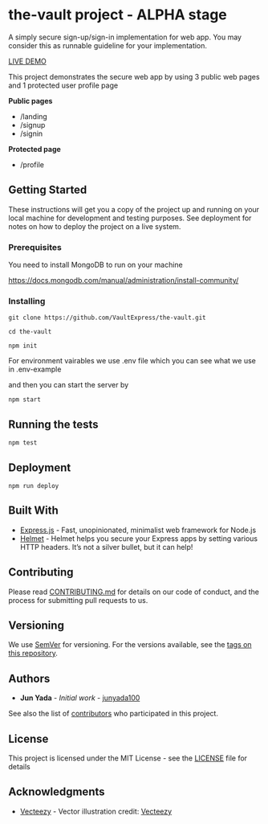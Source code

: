 # the-vault project - ALPHA stage

A simply secure sign-up/sign-in implementation for web app. You may consider this as runnable guideline for your implementation.

[LIVE DEMO](https://peaceful-peak-41153.herokuapp.com/)

This project demonstrates the secure web app by using 3 public web pages and 1 protected user profile page

**Public pages**
* /landing
* /signup
* /signin

**Protected page**
* /profile

## Getting Started

These instructions will get you a copy of the project up and running on your local machine for development and testing purposes. See deployment for notes on how to deploy the project on a live system.

### Prerequisites

You need to install MongoDB to run on your machine

https://docs.mongodb.com/manual/administration/install-community/

### Installing

```
git clone https://github.com/VaultExpress/the-vault.git

cd the-vault

npm init
```

For environment vairables we use .env file which you can see what we use in .env-example

and then you can start the server by

```
npm start
```

## Running the tests

```
npm test
```

## Deployment

```
npm run deploy
```

## Built With

* [Express.js](https://expressjs.com/) - Fast, unopinionated, minimalist web framework for Node.js
* [Helmet](https://helmetjs.github.io/) - Helmet helps you secure your Express apps by setting various HTTP headers. It’s not a silver bullet, but it can help!

## Contributing

Please read [CONTRIBUTING.md](CONTRIBUTING.md) for details on our code of conduct, and the process for submitting pull requests to us.

## Versioning

We use [SemVer](http://semver.org/) for versioning. For the versions available, see the [tags on this repository](
https://github.com/VaultExpress/the-vault/tags).

## Authors

* **Jun Yada** - *Initial work* - [junyada100](https://github.com/junyada100)

See also the list of [contributors](https://github.com/VaultExpress/the-vault/graphs/contributors) who participated in this project.

## License

This project is licensed under the MIT License - see the [LICENSE](LICENSE) file for details

## Acknowledgments

* [Vecteezy](https://www.Vecteezy.com/) - Vector illustration credit: <a rel="nofollow" href="https://www.Vecteezy.com/">Vecteezy</a>

